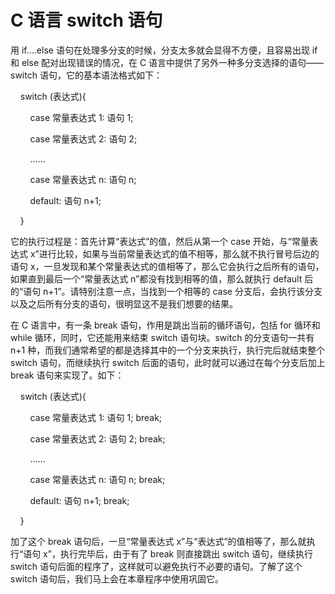 # C 语言 switch 语句

用 if....else 语句在处理多分支的时候，分支太多就会显得不方便，且容易出现 if 和 else 配对出现错误的情况，在 C 语言中提供了另外一种多分支选择的语句——switch 语句，它的基本语法格式如下：

    switch (表达式){

        case 常量表达式 1: 语句 1;

        case 常量表达式 2: 语句 2;

        ......

        case 常量表达式 n: 语句 n;

        default: 语句 n+1;

    }

它的执行过程是：首先计算“表达式”的值，然后从第一个 case 开始，与“常量表达式 x”进行比较，如果与当前常量表达式的值不相等，那么就不执行冒号后边的语句 x，一旦发现和某个常量表达式的值相等了，那么它会执行之后所有的语句，如果直到最后一个“常量表达式 n”都没有找到相等的值，那么就执行 default 后的“语句 n+1”。请特别注意一点，当找到一个相等的 case 分支后，会执行该分支以及之后所有分支的语句，很明显这不是我们想要的结果。

在 C 语言中，有一条 break 语句，作用是跳出当前的循环语句，包括 for 循环和 while 循环，同时，它还能用来结束 switch 语句块。switch 的分支语句一共有 n+1 种，而我们通常希望的都是选择其中的一个分支来执行，执行完后就结束整个 switch 语句，而继续执行 switch 后面的语句，此时就可以通过在每个分支后加上 break 语句来实现了。如下：

    switch (表达式){

        case 常量表达式 1: 语句 1; break;

        case 常量表达式 2: 语句 2; break;

        ......

        case 常量表达式 n: 语句 n; break;

        default: 语句 n+1; break;

    }

加了这个 break 语句后，一旦“常量表达式 x”与“表达式”的值相等了，那么就执行“语句 x”，执行完毕后，由于有了 break 则直接跳出 switch 语句，继续执行 switch 语句后面的程序了，这样就可以避免执行不必要的语句。了解了这个 switch 语句后，我们马上会在本章程序中使用巩固它。